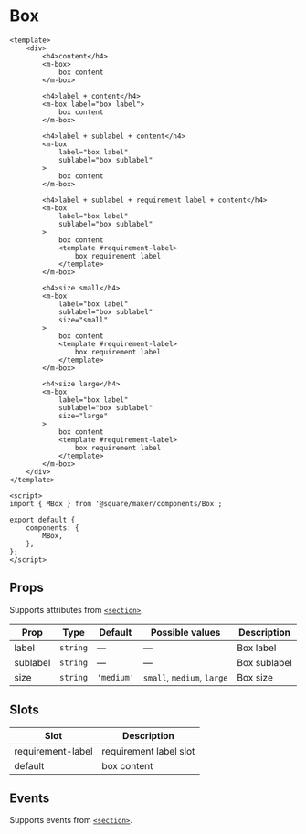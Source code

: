 # Box

```vue
<template>
	<div>
		<h4>content</h4>
		<m-box>
			box content
		</m-box>

		<h4>label + content</h4>
		<m-box label="box label">
			box content
		</m-box>

		<h4>label + sublabel + content</h4>
		<m-box
			label="box label"
			sublabel="box sublabel"
		>
			box content
		</m-box>

		<h4>label + sublabel + requirement label + content</h4>
		<m-box
			label="box label"
			sublabel="box sublabel"
		>
			box content
			<template #requirement-label>
				box requirement label
			</template>
		</m-box>

		<h4>size small</h4>
		<m-box
			label="box label"
			sublabel="box sublabel"
			size="small"
		>
			box content
			<template #requirement-label>
				box requirement label
			</template>
		</m-box>

		<h4>size large</h4>
		<m-box
			label="box label"
			sublabel="box sublabel"
			size="large"
		>
			box content
			<template #requirement-label>
				box requirement label
			</template>
		</m-box>
	</div>
</template>

<script>
import { MBox } from '@square/maker/components/Box';

export default {
	components: {
		MBox,
	},
};
</script>
```

<!-- api-tables:start -->
## Props

Supports attributes from [`<section>`](https://developer.mozilla.org/en-US/docs/Web/HTML/Element/section).

| Prop     | Type     | Default    | Possible values            | Description  |
| -------- | -------- | ---------- | -------------------------- | ------------ |
| label    | `string` | —          | —                          | Box label    |
| sublabel | `string` | —          | —                          | Box sublabel |
| size     | `string` | `'medium'` | `small`, `medium`, `large` | Box size     |


## Slots

| Slot              | Description            |
| ----------------- | ---------------------- |
| requirement-label | requirement label slot |
| default           | box content            |


## Events

Supports events from [`<section>`](https://developer.mozilla.org/en-US/docs/Web/HTML/Element/section).
<!-- api-tables:end -->
